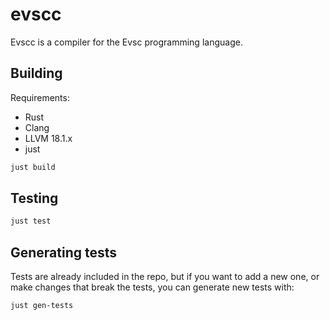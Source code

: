 # evscc

Evscc is a compiler for the Evsc programming language.

## Building

Requirements:

- Rust
- Clang
- LLVM 18.1.x
- just

```sh
just build
```

## Testing

```sh
just test
```

## Generating tests

Tests are already included in the repo, but if you want to add a new one, or make changes that break the tests, you can generate new tests with:

```sh
just gen-tests
```
